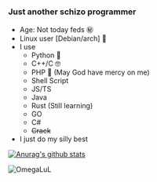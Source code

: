 ### Just another schizo programmer
- Age: Not today feds ㊙️
- Linux user [Debian/arch] 🐧
- I use	
	- Python 🐍
	- C++/C 🤓
	- PHP 🐘 (May God have mercy on me)
	- Shell Script
	- JS/TS
	- Java
 	- Rust (Still learning)
  	- GO
  	- C#
	- ~~Crack~~
 - I just do my silly best

[![Anurag's github stats](https://github-readme-stats.vercel.app/api?username=t4mpz&theme=slateorange)](https://github.com/anuraghazra/github-readme-stats)

![OmegaLuL](https://media.tenor.com/o_xVRHrtKeIAAAAC/ritsu-ritsu-tainaka.gif)

<!--
**t4mpz/t4mpz** is a ✨ _special_ ✨ repository because its `README.md` (this file) appears on your GitHub profile.

Here are some ideas to get you started:

- 🔭 I’m currently working on ...
- 🌱 I’m currently learning ...
- 👯 I’m looking to collaborate on ...
- 🤔 I’m looking for help with ...
- 💬 Ask me about ...
- 📫 How to reach me: ...
- 😄 Pronouns: ...
- ⚡ Fun fact: ...
-->
